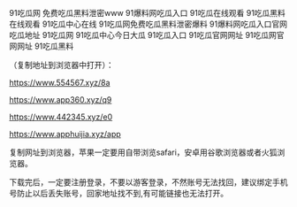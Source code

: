 91吃瓜网 免费吃瓜黑料泄密www
91爆料网吃瓜入口
91吃瓜在线观看
91吃瓜黑料在线观看
91吃瓜中心在线
91吃瓜网免费吃瓜黑料泄密爆料
91爆料网吃瓜入口官网
吃瓜地址
91吃瓜网
91吃瓜中心今日大瓜
91吃瓜入口
91吃瓜官网网址
91吃瓜网官网网址
91吃瓜黑料

（复制地址到浏览器中打开）：

https://www.554567.xyz/8a

https://www.app360.xyz/q9

https://www.442345.xyz/e0

https://www.apphuijia.xyz/app

复制网址到浏览器，苹果一定要用自带浏览safari，安卓用谷歌浏览器或者火狐浏览器。

下载完后，一定要注册登录，不要以游客登录，不然账号无法找回，建议绑定手机号防止以后丢失账号，回家地址找不到,有可能链接也无法打开。
